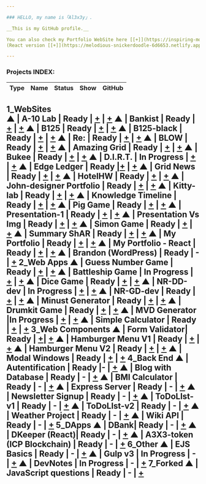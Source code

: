 ```yaml
---

### HELLO, my name is「Al3x3y」.

__This is my GitHub profile.__

You can also check my Portfolio WebSite here [[+]](https://inspiring-montalcini-4efeb7.netlify.app/)
(React version [[+]](https://melodious-snickerdoodle-6d6653.netlify.app/))

---
```


### Projects INDEX:


| Type  | Name    | Status | Show | GitHub |
|-------|---------|--------|------|--------|
1_WebSites  
▲ | A-10 Lab | Ready  | [+](https://elegant-spence-1f45ba.netlify.app/) | [+](https://github.com/Al3x3ySh3vch3nko/WebSite_A-10-Lab)
▲ | Bankist | Ready | [+](https://vibrant-stonebraker-718e7f.netlify.app) | [+](https://github.com/Al3x3ySh3vch3nko/WebSite_Bankist)
▲ | B125 | Ready | [+](https://confident-mahavira-1727f1.netlify.app/) | [+](https://github.com/Al3x3ySh3vch3nko/WebSite_B125)
▲ | B125-black | Ready | [+](https://cocky-spence-cedba8.netlify.app/) | [+](https://github.com/Al3x3ySh3vch3nko/WebSite_B125-black/tree/main)
▲ | Re: | Ready | [+](https://laughing-poincare-a5b323.netlify.app/) | [+](https://github.com/Al3x3ySh3vch3nko/WebSite_Re)
▲ | BLOW | Ready | [+](https://quizzical-archimedes-fd27af.netlify.app) | [+](https://github.com/Al3x3ySh3vch3nko/WebSite_BLOW)
▲ | Amazing Grid | Ready | [+](https://pedantic-wiles-77d9a2.netlify.app) | [+](https://github.com/Al3x3ySh3vch3nko/WebSite_AmazingGrid) 
▲ | Bukee | Ready | [+](https://keen-swanson-ed865e.netlify.app) | [+](https://github.com/Al3x3ySh3vch3nko/WebSite_Bukee)
▲ | D.I.R.T. | In Progress | [+](https://ecstatic-kowalevski-0495ea.netlify.app) | [+](https://github.com/Al3x3ySh3vch3nko/WebSite_DIRT)
▲ | Edge Ledger | Ready |[+](https://naughty-lalande-01ff19.netlify.app) | [+](https://github.com/Al3x3ySh3vch3nko/WebSite_EdgeLedger)
▲ | Grid News | Ready | [+](https://romantic-jepsen-9da3bd.netlify.app) | [+](https://github.com/Al3x3ySh3vch3nko/WebSite_GridNews)
▲ | HotelHW | Ready | [+](https://xenodochial-lalande-46ebdf.netlify.app) | [+]()
▲ | John-designer Portfolio | Ready | [+](https://adoring-williams-7c275f.netlify.app) | [+](https://github.com/Al3x3ySh3vch3nko/WebSite_John-designer-portfolio)
▲ | Kitty-lab | Ready | [+](https://nervous-ardinghelli-6e1377.netlify.app) | [+](https://github.com/Al3x3ySh3vch3nko/WebSite_Kitty-lab)
▲ | Knowledge Timeline | Ready | [+](https://nostalgic-lovelace-60bd25.netlify.app) | [+](https://github.com/Al3x3ySh3vch3nko/WebSite_KnowledgeTimeline)
▲ | Pig Game | Ready | [+](https://stoic-noether-6e3267.netlify.app) | [+](https://github.com/Al3x3ySh3vch3nko/WebSite_PigGame)
▲ | Presentation-1 | Ready | [+](https://agitated-joliot-feb196.netlify.app) | [+](https://github.com/Al3x3ySh3vch3nko/WebSite_Presentation-1)
▲ | Presentation Vs Img | Ready | [+](https://gallant-varahamihira-e0830a.netlify.app) | [+](https://github.com/Al3x3ySh3vch3nko/WebSite_PresentationVsImg)
▲ | Simon Game | Ready | [+](https://awesome-khorana-1d6e1b.netlify.app) | [+](https://github.com/Al3x3ySh3vch3nko/WebSite_SimonGame)
▲ | Summary ShAR | Ready | [+](https://mystifying-kalam-926f17.netlify.app) | [+](https://github.com/Al3x3ySh3vch3nko/WebSite_SummaryShA)
▲ | My Portfolio | Ready | [+](https://inspiring-montalcini-4efeb7.netlify.app/) | [+](https://github.com/Al3x3ySh3vch3nko/WebSite_MyPortfolio)
▲ | My Portfolio - React | Ready | [+](https://melodious-snickerdoodle-6d6653.netlify.app/) | [+](https://github.com/Al3x3ySh3vch3nko/WebSite-React_MyPortfolio)
▲ | Brandon (WordPress) | Ready | - | [+](https://github.com/Al3x3ySh3vch3nko/WebSite-WP_Brandon)
2_Web Apps 
▲ | Guess Number Game | Ready | [+](https://sad-swanson-e3810e.netlify.app) | [+](https://github.com/Al3x3ySh3vch3nko/WebApp_GuessNumberGame)
▲ | Battleship Game | In Progress | [+](https://cranky-ptolemy-acbc88.netlify.app) | [+](https://github.com/Al3x3ySh3vch3nko/WebSite_BattleshipGame)
▲ | Dice Game | Ready | [+](https://jolly-bohr-1f02d1.netlify.app) | [+](https://github.com/Al3x3ySh3vch3nko/WebSite_DiceGame)
▲ | NR-DD-dev | In Progress | [+](https://elegant-ptolemy-ad7e8a.netlify.app) | [+](https://github.com/Al3x3ySh3vch3nko/WebSite_NR-DD-dev)
▲ | NR-GD-dev | Ready | [+](https://wizardly-tereshkova-fb71bb.netlify.app) | [+](https://github.com/Al3x3ySh3vch3nko/WebSite_NR-GD-dev)
▲ | Minust Generator | Ready | [+](https://sharp-bardeen-2af35e.netlify.app) | [+](https://github.com/Al3x3ySh3vch3nko/WebApp_MinustGenerator)
▲ | Drumkit Game | Ready | [+](https://vibrant-goldstine-8f5ee5.netlify.app) | [+](https://github.com/Al3x3ySh3vch3nko/WebSite_DrumkitGame)
▲ | MVD Generator |In Progress | [+](https://sad-hawking-b12ca0.netlify.app) | [+](https://github.com/Al3x3ySh3vch3nko/WebApp_MVDGenerator)
▲ | Simple Calculator | Ready | [+](https://nostalgic-lewin-20cf87.netlify.app) | [+](https://github.com/Al3x3ySh3vch3nko/WebApp_SimpleCalculator)
3_Web Components 
▲ | Form Validator| Ready | [+](https://naughty-darwin-9c5b76.netlify.app)| [+](https://github.com/Al3x3ySh3vch3nko/WebComponent_FormValidator)
▲ | Hamburger Menu V1 | Ready | [+](https://app.netlify.com/sites/unruffled-goodall-189751/overview) | [+](https://github.com/Al3x3ySh3vch3nko/WebComponent_HamburgerMenuV1)
▲ | Hamburger Menu V2 | Ready | [+](https://gifted-bohr-bef439.netlify.app) | [+](https://github.com/Al3x3ySh3vch3nko/WebComponent_HamburgerMenuV2)
▲ | Modal Windows | Ready | [+](https://distracted-banach-14849b.netlify.app) | [+](https://github.com/Al3x3ySh3vch3nko/WebComponent_ModalWindows)
4_Back End
▲ | Autentification | Ready |- | [+](https://github.com/Al3x3ySh3vch3nko/NodeJS_Autentification)
▲ | Blog with Database | Ready | - | [+](https://github.com/Al3x3ySh3vch3nko/NodeJS_Blog-with-Database)
▲ | BMI Calculator | Ready | - | [+](https://github.com/Al3x3ySh3vch3nko/NodeJS_BMICalculator)
▲ | Express Server | Ready | - | [+](https://github.com/Al3x3ySh3vch3nko/NodeJS_ExpressServer) 
▲ | Newsletter Signup | Ready | - | [+](https://github.com/Al3x3ySh3vch3nko/NodeJS_Newsletter-Signup)
▲ | ToDoLIst-v1 | Ready | - | [+](https://github.com/Al3x3ySh3vch3nko/NodeJS_ToDoLIstv1)
▲ | ToDoLIst-v2 |  Ready | - | [+](https://github.com/Al3x3ySh3vch3nko/NodeJS_ToDoLIstv2)
▲ | Weather Project | Ready | - | [+](https://github.com/Al3x3ySh3vch3nko/NodeJS_WeatherProject)
▲ | Wiki API | Ready | - | [+](https://github.com/Al3x3ySh3vch3nko/NodeJS_WikiAPI)
5_DApps
▲ | DBank| Ready | - | [+](https://github.com/Al3x3ySh3vch3nko/DApps-DBank)
▲ | DKeeper (React)| Ready | - | [+](https://github.com/Al3x3ySh3vch3nko/DApps_DKeeper)
▲ | A3X3-token (ICP Blockchain) | Ready | - | [+](https://github.com/Al3x3ySh3vch3nko/DApps_A3x3-tokens-exchange/)
6_Other 
▲ | EJS Basics | Ready | - | [+](https://github.com/Al3x3ySh3vch3nko/EJS_basics)
▲ | Gulp v3 | In Progress | - | [+](https://github.com/Al3x3ySh3vch3nko/Other_Gulp) 
▲ | DevNotes | In Progress | - | [+](https://github.com/Al3x3ySh3vch3nko/Other_DevNotes) 
7_Forked 
▲ | JavaScript questions | Ready | - | [+](https://github.com/Al3x3ySh3vch3nko/JavaScript-qustions) 
---
